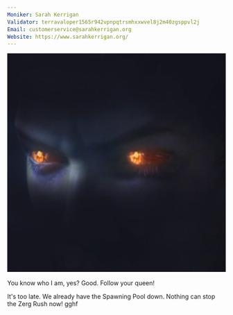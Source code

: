 ```yaml
---
Moniker: Sarah Kerrigan
Validator: terravaloper1565r942vpnpqtrsmhxxwvel8j2m40zgsppvl2j
Email: customerservice@sarahkerrigan.org
Website: https://www.sarahkerrigan.org/
---
```


![Sarah](./SarahKerrigan.png)

You know who I am, yes? Good. Follow your queen!

It's too late. We already have the Spawning Pool down. Nothing can stop the Zerg Rush now! gghf

